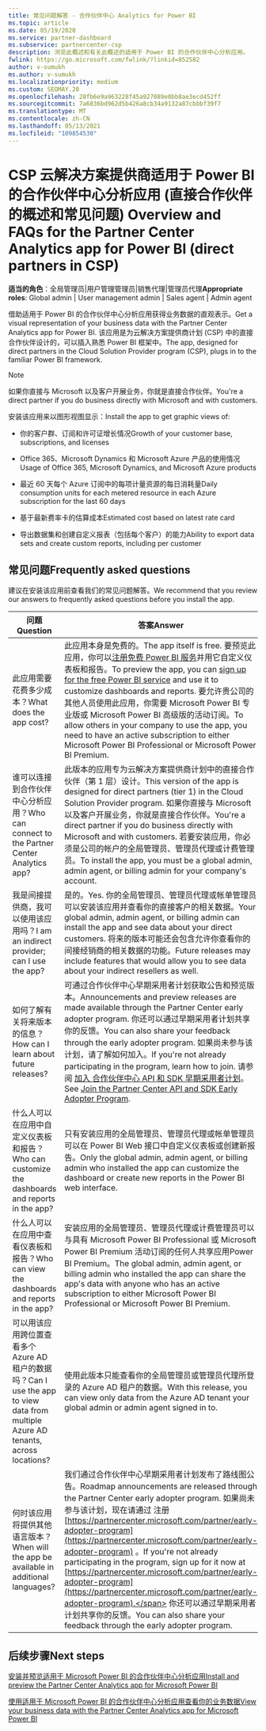 ```yaml
---
title: 常见问题解答 - 合作伙伴中心 Analytics for Power BI
ms.topic: article
ms.date: 05/19/2020
ms.service: partner-dashboard
ms.subservice: partnercenter-csp
description: 浏览此概述和有关此概述的适用于 Power BI 的合作伙伴中心分析应用。
fwlink: https://go.microsoft.com/fwlink/?linkid=852582
author: v-sumukh
ms.author: v-sumukh
ms.localizationpriority: medium
ms.custom: SEOMAY.20
ms.openlocfilehash: 28fb6e9a963228f45a927089e0bb8ae3ecd452ff
ms.sourcegitcommit: 7a6836bd962d5b426a8cb34a9132a87cbbbf39f7
ms.translationtype: MT
ms.contentlocale: zh-CN
ms.lasthandoff: 05/13/2021
ms.locfileid: "109854530"
---
```

# <a name="overview-and-faqs-for-the-partner-center-analytics-app-for-power-bi-direct-partners-in-csp"></a><span data-ttu-id="81405-103">CSP 云解决方案提供商适用于 Power BI 的合作伙伴中心分析应用 (直接合作伙伴的概述和常见问题) </span><span class="sxs-lookup"><span data-stu-id="81405-103">Overview and FAQs for the Partner Center Analytics app for Power BI (direct partners in CSP)</span></span>



<span data-ttu-id="81405-104">**适当的角色**：全局管理员|用户管理管理员|销售代理|管理员代理</span><span class="sxs-lookup"><span data-stu-id="81405-104">**Appropriate roles**: Global admin | User management admin | Sales agent | Admin agent</span></span>

<span data-ttu-id="81405-105">借助适用于 Power BI 的合作伙伴中心分析应用获得业务数据的直观表示。</span><span class="sxs-lookup"><span data-stu-id="81405-105">Get a visual representation of your business data with the Partner Center Analytics app for Power BI.</span></span> <span data-ttu-id="81405-106">该应用是为云解决方案提供商计划 (CSP) 中的直接合作伙伴设计的，可以插入熟悉 Power BI 框架中。</span><span class="sxs-lookup"><span data-stu-id="81405-106">The app, designed for direct partners in the Cloud Solution Provider program (CSP), plugs in to the familiar Power BI framework.</span></span>

> [!NOTE]  
> <span data-ttu-id="81405-107">如果你直接与 Microsoft 以及客户开展业务，你就是直接合作伙伴。</span><span class="sxs-lookup"><span data-stu-id="81405-107">You're a direct partner if you do business directly with Microsoft and with customers.</span></span>

<span data-ttu-id="81405-108">安装该应用来以图形视图显示：</span><span class="sxs-lookup"><span data-stu-id="81405-108">Install the app to get graphic views of:</span></span>

- <span data-ttu-id="81405-109">你的客户群、订阅和许可证增长情况</span><span class="sxs-lookup"><span data-stu-id="81405-109">Growth of your customer base, subscriptions, and licenses</span></span>

- <span data-ttu-id="81405-110">Office 365、Microsoft Dynamics 和 Microsoft Azure 产品的使用情况</span><span class="sxs-lookup"><span data-stu-id="81405-110">Usage of Office 365, Microsoft Dynamics, and Microsoft Azure products</span></span>

- <span data-ttu-id="81405-111">最近 60 天每个 Azure 订阅中的每项计量资源的每日消耗量</span><span class="sxs-lookup"><span data-stu-id="81405-111">Daily consumption units for each metered resource in each Azure subscription for the last 60 days</span></span>

- <span data-ttu-id="81405-112">基于最新费率卡的估算成本</span><span class="sxs-lookup"><span data-stu-id="81405-112">Estimated cost based on latest rate card</span></span>

- <span data-ttu-id="81405-113">导出数据集和创建自定义报表（包括每个客户）的能力</span><span class="sxs-lookup"><span data-stu-id="81405-113">Ability to export data sets and create custom reports, including per customer</span></span>

## <a name="frequently-asked-questions"></a><span data-ttu-id="81405-114">常见问题</span><span class="sxs-lookup"><span data-stu-id="81405-114">Frequently asked questions</span></span>

<span data-ttu-id="81405-115">建议在安装该应用前查看我们的常见问题解答。</span><span class="sxs-lookup"><span data-stu-id="81405-115">We recommend that you review our answers to frequently asked questions before you install the app.</span></span>

| <span data-ttu-id="81405-116">**问题**</span><span class="sxs-lookup"><span data-stu-id="81405-116">**Question**</span></span> | <span data-ttu-id="81405-117">**答案**</span><span class="sxs-lookup"><span data-stu-id="81405-117">**Answer**</span></span> |
| --- | ---------- |
| <span data-ttu-id="81405-118">此应用需要花费多少成本？</span><span class="sxs-lookup"><span data-stu-id="81405-118">What does the app cost?</span></span> | <span data-ttu-id="81405-119">此应用本身是免费的。</span><span class="sxs-lookup"><span data-stu-id="81405-119">The app itself is free.</span></span> <span data-ttu-id="81405-120">要预览此应用，你可以[注册免费 Power BI 服务](https://go.microsoft.com/fwlink/p/?linkid=845347)并用它自定义仪表板和报告。</span><span class="sxs-lookup"><span data-stu-id="81405-120">To preview the app, you can [sign up for the free Power BI service](https://go.microsoft.com/fwlink/p/?linkid=845347) and use it to customize dashboards and reports.</span></span> <span data-ttu-id="81405-121">要允许贵公司的其他人员使用此应用，你需要 Microsoft Power BI 专业版或 Microsoft Power BI 高级版的活动订阅。</span><span class="sxs-lookup"><span data-stu-id="81405-121">To allow others in your company to use the app, you need to have an active subscription to either Microsoft Power BI Professional or Microsoft Power BI Premium.</span></span> |
| <span data-ttu-id="81405-122">谁可以连接到合作伙伴中心分析应用？</span><span class="sxs-lookup"><span data-stu-id="81405-122">Who can connect to the Partner Center Analytics app?</span></span> | <span data-ttu-id="81405-123">此版本的应用专为云解决方案提供商计划中的直接合作伙伴（第 1 层）设计。</span><span class="sxs-lookup"><span data-stu-id="81405-123">This version of the app is designed for direct partners (tier 1) in the Cloud Solution Provider program.</span></span> <span data-ttu-id="81405-124">如果你直接与 Microsoft 以及客户开展业务，你就是直接合作伙伴。</span><span class="sxs-lookup"><span data-stu-id="81405-124">You're a direct partner if you do business directly with Microsoft and with customers.</span></span> <span data-ttu-id="81405-125">若要安装应用，你必须是公司的帐户的全局管理员、管理员代理或计费管理员。</span><span class="sxs-lookup"><span data-stu-id="81405-125">To install the app, you must be a global admin, admin agent, or billing admin for your company's account.</span></span> |
| <span data-ttu-id="81405-126">我是间接提供商，我可以使用该应用吗？</span><span class="sxs-lookup"><span data-stu-id="81405-126">I am an indirect provider; can I use the app?</span></span> | <span data-ttu-id="81405-127">是的。</span><span class="sxs-lookup"><span data-stu-id="81405-127">Yes.</span></span> <span data-ttu-id="81405-128">你的全局管理员、管理员代理或帐单管理员可以安装该应用并查看你的直接客户的相关数据。</span><span class="sxs-lookup"><span data-stu-id="81405-128">Your global admin, admin agent, or billing admin can install the app and see data about your direct customers.</span></span> <span data-ttu-id="81405-129">将来的版本可能还会包含允许你查看你的间接经销商的相关数据的功能。</span><span class="sxs-lookup"><span data-stu-id="81405-129">Future releases may include features that would allow you to see data about your indirect resellers as well.</span></span> |
| <span data-ttu-id="81405-130">如何了解有关将来版本的信息？</span><span class="sxs-lookup"><span data-stu-id="81405-130">How can I learn about future releases?</span></span> | <span data-ttu-id="81405-131">可通过合作伙伴中心早期采用者计划获取公告和预览版本。</span><span class="sxs-lookup"><span data-stu-id="81405-131">Announcements and preview releases are made available through the Partner Center early adopter program.</span></span> <span data-ttu-id="81405-132">你还可以通过早期采用者计划共享你的反馈。</span><span class="sxs-lookup"><span data-stu-id="81405-132">You can also share your feedback through the early adopter program.</span></span> <span data-ttu-id="81405-133">如果尚未参与该计划，请了解如何加入。</span><span class="sxs-lookup"><span data-stu-id="81405-133">If you're not already participating in the program, learn how to join.</span></span> <span data-ttu-id="81405-134">请参阅 [加入 合作伙伴中心 API 和 SDK 早期采用者计划](/partner-center/develop/early-adopter-program)。</span><span class="sxs-lookup"><span data-stu-id="81405-134">See [Join the Partner Center API and SDK Early Adopter Program](/partner-center/develop/early-adopter-program).</span></span>  |
| <span data-ttu-id="81405-135">什么人可以在应用中自定义仪表板和报告？</span><span class="sxs-lookup"><span data-stu-id="81405-135">Who can customize the dashboards and reports in the app?</span></span> | <span data-ttu-id="81405-136">只有安装应用的全局管理员、管理员代理或帐单管理员可以在 Power BI Web 接口中自定义仪表板或创建新报告。</span><span class="sxs-lookup"><span data-stu-id="81405-136">Only the global admin, admin agent, or billing admin who installed the app can customize the dashboard or create new reports in the Power BI web interface.</span></span> |
| <span data-ttu-id="81405-137">什么人可以在应用中查看仪表板和报告？</span><span class="sxs-lookup"><span data-stu-id="81405-137">Who can view the dashboards and reports in the app?</span></span> | <span data-ttu-id="81405-138">安装应用的全局管理员、管理员代理或计费管理员可以与具有 Microsoft Power BI Professional 或 Microsoft Power BI Premium 活动订阅的任何人共享应用Power BI Premium。</span><span class="sxs-lookup"><span data-stu-id="81405-138">The global admin, admin agent, or billing admin who installed the app can share the app's data with anyone who has an active subscription to either Microsoft Power BI Professional or Microsoft Power BI Premium.</span></span> |
| <span data-ttu-id="81405-139">可以用该应用跨位置查看多个 Azure AD 租户的数据吗？</span><span class="sxs-lookup"><span data-stu-id="81405-139">Can I use the app to view data from multiple Azure AD tenants, across locations?</span></span> | <span data-ttu-id="81405-140">使用此版本只能查看你的全局管理员或管理员代理所登录的 Azure AD 租户的数据。</span><span class="sxs-lookup"><span data-stu-id="81405-140">With this release, you can view only data from the Azure AD tenant your global admin or admin agent signed in to.</span></span> | 
| <span data-ttu-id="81405-141">何时该应用将提供其他语言版本？</span><span class="sxs-lookup"><span data-stu-id="81405-141">When will the app be available in additional languages?</span></span> | <span data-ttu-id="81405-142">我们通过合作伙伴中心早期采用者计划发布了路线图公告。</span><span class="sxs-lookup"><span data-stu-id="81405-142">Roadmap announcements are released through the Partner Center early adopter program.</span></span> <span data-ttu-id="81405-143">如果尚未参与该计划，现在请通过 注册 [https://partnercenter.microsoft.com/partner/early-adopter-program](https://partnercenter.microsoft.com/partner/early-adopter-program) 。</span><span class="sxs-lookup"><span data-stu-id="81405-143">If you're not already participating in the program, sign up for it now at [https://partnercenter.microsoft.com/partner/early-adopter-program](https://partnercenter.microsoft.com/partner/early-adopter-program).</span></span> <span data-ttu-id="81405-144">你还可以通过早期采用者计划共享你的反馈。</span><span class="sxs-lookup"><span data-stu-id="81405-144">You can also share your feedback through the early adopter program.</span></span> | 



## <a name="next-steps"></a><span data-ttu-id="81405-145">后续步骤</span><span class="sxs-lookup"><span data-stu-id="81405-145">Next steps</span></span>

[<span data-ttu-id="81405-146">安装并预览适用于 Microsoft Power BI 的合作伙伴中心分析应用</span><span class="sxs-lookup"><span data-stu-id="81405-146">Install and preview the Partner Center Analytics app for Microsoft Power BI</span></span>](power-bi-app-for-direct-partners-install.md)

[<span data-ttu-id="81405-147">使用适用于 Microsoft Power BI 的合作伙伴中心分析应用查看你的业务数据</span><span class="sxs-lookup"><span data-stu-id="81405-147">View your business data with the Partner Center Analytics app for Microsoft Power BI</span></span>](power-bi-app-for-direct-partners-use.md)